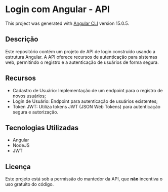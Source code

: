 # Login com Angular - API
This project was generated with [Angular CLI](https://github.com/angular/angular-cli) version 15.0.5.

## Descrição
Este repositório contém um projeto de API de login construído usando a estrutura Angular. A API oferece recursos de autenticação para sistemas web, permitindo o registro e a autenticação de usuários de forma segura.

## Recursos
- Cadastro de Usuário: Implementação de um endpoint para o registro de novos usuários;
- Login de Usuário: Endpoint para autenticação de usuários existentes;
- Token JWT: Utiliza tokens JWT (JSON Web Tokens) para autenticação segura e autorização.

## Tecnologias Utilizadas
- Angular
- NodeJS
- JWT

## Licença
Este projeto está sob a permissão do mantedor da API, que **não** incentiva o uso gratuito do código.

